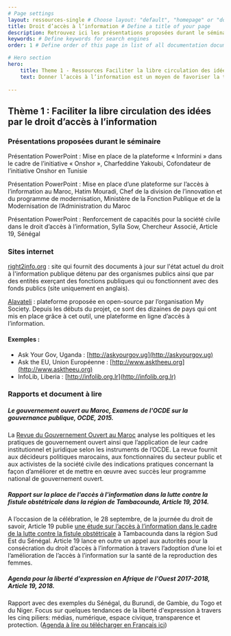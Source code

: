 ```yaml
---
# Page settings
layout: ressources-single # Choose layout: "default", "homepage" or "documentation-archive"
title: Droit d’accès à l’information # Define a title of your page
description: Retrouvez ici les présentations proposées durant le séminaire, ainsi que les liens web vers les outils, projets et ressources qui ont été mentionnées lors des discussions. # Define a description of your page
keywords: # Define keywords for search engines
order: 1 # Define order of this page in list of all documentation documents

# Hero section
hero:
    title: Theme 1 - Ressources Faciliter la libre circulation des idées par le droit d’accès à l’information
    text: Donner l’accès à l’information est un moyen de favoriser la transparence, l’intégrité et la redevabilité ainsi que l’ouverture des données. L’accès à l’information constitue l’un des quatre critères d’éligibilité au PGO.
 
---
```


## Thème 1 : Faciliter la libre circulation des idées par le droit d’accès à l’information

### Présentations proposées durant le séminaire

Présentation PowerPoint : Mise en place de la plateforme « Informini » dans le cadre de l’initiative « Onshor », Charfeddine Yakoubi, Cofondateur de l’initiative Onshor en Tunisie

Présentation PowerPoint : Mise en place d’une plateforme sur l’accès à l’information au Maroc, Hatim Mouradi, Chef de la division de l’innovation et du programme de modernisation, Ministère de la Fonction Publique et de la Modernisation de l’Administration du Maroc

Présentation PowerPoint : Renforcement de capacités pour la société civile dans le droit d’accès à l’information, Sylla Sow, Chercheur Associé, Article 19, Sénégal

### Sites internet

[right2info.org](https://right2info.org) : site qui fournit des documents à jour sur l'état actuel du droit à l'information publique détenu par des organismes publics ainsi que par des entités exerçant des fonctions publiques qui ou fonctionnent avec des fonds publics (site uniquement en anglais).

[Alavateli](https://alaveteli.org/about/) : plateforme proposée en open-source par l’organisation My Society.  Depuis les débuts du projet, ce sont des dizaines de pays qui ont mis en place grâce à cet outil, une plateforme en ligne d’accès à l’information. 

#### Exemples : 
* Ask Your Gov, Uganda : [http://askyourgov.ug](http://askyourgov.ug) 
* Ask the EU, Union Européenne : [http://www.asktheeu.org](http://www.asktheeu.org) 
* InfoLib, Liberia : [http://infolib.org.lr](http://infolib.org.lr) 

### Rapports et document à lire 

##### Le gouvernement ouvert au Maroc, Examens de l'OCDE sur la gouvernance publique, OCDE, 2015. 
La [Revue du Gouvernement Ouvert au Maroc](https://doi.org/10.1787/9789264226722-fr ) analyse les politiques et les pratiques de gouvernement ouvert ainsi que l’application de leur cadre institutionnel et juridique selon les instruments de l’OCDE. La revue fournit aux décideurs politiques marocains, aux fonctionnaires du secteur public et aux activistes de la société civile des indications pratiques concernant la façon d’améliorer et de mettre en œuvre avec succès leur programme national de gouvernement ouvert. 

##### Rapport sur la place de l'accès à l'information dans la lutte contre la fistule obstétricale dans la région de Tambacounda, Article 19, 2014. 
A l’occasion de la célébration, le 28 septembre, de la journée du droit de savoir, Article 19 publie [une étude sur l’accès à l’information dans le cadre de la lutte contre la fistule obstétricale](https://www.article19.org/wp-content/uploads/2014/09/Rapport-Sur-lAcc%C3%A8s-%C3%A0-lInformation-et-la-Fistule-%C3%A0-Tambacounda-final-last.pdf) à Tambacounda dans la région Sud Est du Sénégal. Article 19 lance en outre un appel aux autorités pour la consécration du droit d’accès à l’information à travers l’adoption d’une loi et l’amélioration de l’accès à l’information sur la santé de la reproduction des femmes.  

##### Agenda pour la liberté d'expression en Afrique de l'Ouest 2017-2018, Article 19, 2018. 
Rapport avec des exemples du Sénégal, du Burundi, de Gambie, du  Togo et du Niger. Focus sur quelques tendances de la liberté d'expression à travers les cinq piliers: médias, numérique, espace civique, transparence et protection. ([Agenda à lire ou télécharger en Français ici](https://www.article19.org/xpa-18/))
